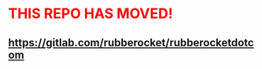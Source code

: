 <h1 style="color: red;">THIS REPO HAS MOVED!</h1>
<h2><a href=https://gitlab.com/rubberocket/rubberocketdotcom">https://gitlab.com/rubberocket/rubberocketdotcom</a></h2>
